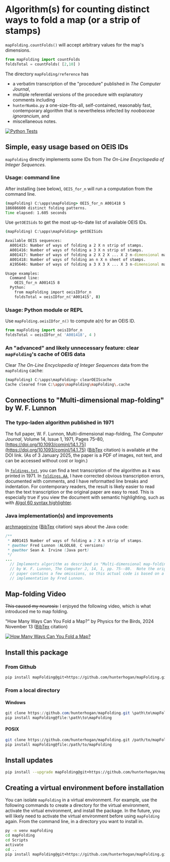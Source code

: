 # Algorithm(s) for counting distinct ways to fold a map (or a strip of stamps)

`mapFolding.countFolds()` will accept arbitrary values for the map's dimensions.

```python
from mapFolding import countFolds
foldsTotal = countFolds( [2,10] )
```

The directory `mapFolding/reference` has

- a verbatim transcription of the "procedure" published in _The Computer Journal_,
- multiple referential versions of the procedure with explanatory comments including
- `hunterNumba.py` a one-size-fits-all, self-contained, reasonably fast, contemporary algorithm that is nevertheless infected by _noobaceae ignorancium_, and
- miscellaneous notes.

[![Python Tests](https://github.com/hunterhogan/mapFolding/actions/workflows/unittests.yml/badge.svg)](https://github.com/hunterhogan/mapFolding/actions/workflows/unittests.yml)

## Simple, easy usage based on OEIS IDs

`mapFolding` directly implements some IDs from _The On-Line Encyclopedia of Integer Sequences_.

### Usage: command line

After installing (see below), `OEIS_for_n` will run a computation from the command line.

```cmd
(mapFolding) C:\apps\mapFolding> OEIS_for_n A001418 5
186086600 distinct folding patterns.
Time elapsed: 1.605 seconds
```

Use `getOEISids` to get the most up-to-date list of available OEIS IDs.

```cmd
(mapFolding) C:\apps\mapFolding> getOEISids

Available OEIS sequences:
  A001415: Number of ways of folding a 2 X n strip of stamps.
  A001416: Number of ways of folding a 3 X n strip of stamps.
  A001417: Number of ways of folding a 2 X 2 X ... X 2 n-dimensional map.
  A001418: Number of ways of folding an n X n sheet of stamps.
  A195646: Number of ways of folding a 3 X 3 X ... X 3 n-dimensional map.

Usage examples:
  Command line:
    OEIS_for_n A001415 8
  Python:
    from mapFolding import oeisIDfor_n
    foldsTotal = oeisIDfor_n('A001415', 8)
```

### Usage: Python module or REPL

Use `mapFolding.oeisIDfor_n()` to compute a(n) for an OEIS ID.

```python
from mapFolding import oeisIDfor_n
foldsTotal = oeisIDfor_n( 'A001418', 4 )
```

### An "advanced" and likely unnecessary feature: clear `mapFolding`'s cache of OEIS data

Clear _The On-Line Encyclopedia of Integer Sequences_ data from the `mapFolding` cache:

```sh
(mapFolding) C:\apps\mapFolding> clearOEIScache
Cache cleared from C:\apps\mapFolding\mapFolding\.cache
```

## Connections to "Multi-dimensional map-folding" by W. F. Lunnon

### The typo-laden algorithm published in 1971

The full paper, W. F. Lunnon, Multi-dimensional map-folding, _The Computer Journal_, Volume 14, Issue 1, 1971, Pages 75–80, [https://doi.org/10.1093/comjnl/14.1.75](https://doi.org/10.1093/comjnl/14.1.75) ([BibTex](mapFolding/citations/Lunnon.bibtex) citation) is available at the DOI link. (As of 3 January 2025, the paper is a PDF of images, not text, and can be accessed without cost or login.)

In [`foldings.txt`](mapFolding/reference/foldings.txt), you can find a text transcription of the algorithm as it was printed in 1971. In [`foldings.AA`](mapFolding/reference/foldings.AA), I have corrected obvious transcription errors, documented with comments, and I have reformatted line breaks and indentation. For contemporary readers, the result is likely easier to read than the text transcription or the original paper are easy to read. This is especially true if you view the document with semantic highlighting, such as with [Algol 60 syntax highlighter](https://github.com/PolariTOON/language-algol60).

### Java implementation(s) and improvements

[archmageirvine](https://github.com/archmageirvine/joeis/blob/80e3e844b11f149704acbab520bc3a3a25ac34ff/src/irvine/oeis/a001/A001415.java) ([BibTex](mapFolding/citations/jOEIS.bibtex) citation) says about the Java code:

```java
/**
 * A001415 Number of ways of folding a 2 X n strip of stamps.
 * @author Fred Lunnon (ALGOL68, C versions)
 * @author Sean A. Irvine (Java port)
 */
...
  // Implements algorithm as described in "Multi-dimensional map-folding",
  // by W. F. Lunnon, The Computer J, 14, 1, pp. 75--80.  Note the original
  // paper contains a few omissions, so this actual code is based on a C
  // implementation by Fred Lunnon.
```

## Map-folding Video

~~This caused my neurosis:~~ I enjoyed the following video, which is what introduced me to map folding.

"How Many Ways Can You Fold a Map?" by Physics for the Birds, 2024 November 13 ([BibTex](mapFolding/citations/Physics_for_the_Birds.bibtex) citation)

[![How Many Ways Can You Fold a Map?](https://i.ytimg.com/vi/sfH9uIY3ln4/hq720.jpg)](https://www.youtube.com/watch?v=sfH9uIY3ln4)

## Install this package

### From Github

```sh
pip install mapFolding@git+https://github.com/hunterhogan/mapFolding.git
```

### From a local directory

#### Windows

```powershell
git clone https://github.com/hunterhogan/mapFolding.git \path\to\mapFolding
pip install mapFolding@file:\path\to\mapFolding
```

#### POSIX

```bash
git clone https://github.com/hunterhogan/mapFolding.git /path/to/mapFolding
pip install mapFolding@file:/path/to/mapFolding
```

## Install updates

```sh
pip install --upgrade mapFolding@git+https://github.com/hunterhogan/mapFolding.git
```

## Creating a virtual environment before installation

You can isolate `mapFolding` in a virtual environment. For example, use the following commands to create a directory for the virtual environment, activate the virtual environment, and install the package. In the future, you will likely need to activate the virtual environment before using `mapFolding` again. From the command line, in a directory you want to install in.

```sh
py -m venv mapFolding
cd mapFolding
cd Scripts
activate
cd ..
pip install mapFolding@git+https://github.com/hunterhogan/mapFolding.git
```
